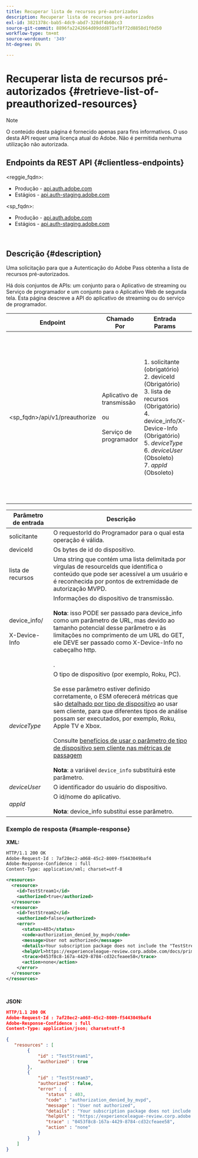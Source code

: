 ```yaml
---
title: Recuperar lista de recursos pré-autorizados
description: Recuperar lista de recursos pré-autorizados
exl-id: 3821378c-bab5-4dc9-abd7-328df4b60cc3
source-git-commit: 8896fa2242664d09ddd871af8f72d8858d1f0d50
workflow-type: tm+mt
source-wordcount: '349'
ht-degree: 0%

---
```


# Recuperar lista de recursos pré-autorizados {#retrieve-list-of-preauthorized-resources}

>[!NOTE]
>
>O conteúdo desta página é fornecido apenas para fins informativos. O uso desta API requer uma licença atual do Adobe. Não é permitida nenhuma utilização não autorizada.

## Endpoints da REST API {#clientless-endpoints}

&lt;reggie_fqdn>:

* Produção - [api.auth.adobe.com](http://api.auth.adobe.com/)
* Estágios - [api.auth-staging.adobe.com](http://api.auth-staging.adobe.com/)

&lt;sp_fqdn>:

* Produção - [api.auth.adobe.com](http://api.auth.adobe.com/)
* Estágios - [api.auth-staging.adobe.com](http://api.auth-staging.adobe.com/)

</br>

## Descrição {#description}

Uma solicitação para que a Autenticação do Adobe Pass obtenha a lista de recursos pré-autorizados.

Há dois conjuntos de APIs: um conjunto para o Aplicativo de streaming ou Serviço de programador e um conjunto para o Aplicativo Web de segunda tela. Esta página descreve a API do aplicativo de streaming ou do serviço de programador.


| Endpoint | Chamado  </br>Por | Entrada   </br>Params | HTTP  </br>Método | Resposta | HTTP  </br>Resposta |
| --- | --- | --- | --- | --- | --- |
| &lt;sp_fqdn>/api/v1/preauthorize | Aplicativo de transmissão</br></br>ou</br></br>Serviço de programador | 1. solicitante (obrigatório)</br>2.  deviceId (Obrigatório)</br>3.  lista de recursos (Obrigatório)</br>4.  device_info/X-Device-Info (Obrigatório)</br>5.  _deviceType_</br> 6.  _deviceUser_ (Obsoleto)</br>7.  _appId_ (Obsoleto) | GET | XML ou JSON que contém decisões individuais de pré-autorização ou detalhes de erros. Consulte os exemplos abaixo. | 200 - Sucesso</br></br>400 - Solicitação inválida</br></br>401 - Não autorizado</br></br>405 - Método não permitido  </br></br>412 - Falha na pré-condição</br></br>500 - Erro interno do servidor |


| Parâmetro de entrada | Descrição |
| --- | --- |
| solicitante | O requestorId do Programador para o qual esta operação é válida. |
| deviceId | Os bytes de id do dispositivo. |
| lista de recursos | Uma string que contém uma lista delimitada por vírgulas de resourceIds que identifica o conteúdo que pode ser acessível a um usuário e é reconhecida por pontos de extremidade de autorização MVPD. |
| device_info/</br></br>X-Device-Info | Informações do dispositivo de transmissão.</br></br>**Nota**: isso PODE ser passado para device_info como um parâmetro de URL, mas devido ao tamanho potencial desse parâmetro e às limitações no comprimento de um URL do GET, ele DEVE ser passado como X-Device-Info no cabeçalho http. </br></br><!--See the full details in [Passing Device and Connection Information](http://tve.helpdocsonline.com/passing-device-information)-->. |
| _deviceType_ | O tipo de dispositivo (por exemplo, Roku, PC).</br></br>Se esse parâmetro estiver definido corretamente, o ESM oferecerá métricas que são [detalhado por tipo de dispositivo](/help/authentication/entitlement-service-monitoring-overview.md#clientless_device_type) ao usar sem cliente, para que diferentes tipos de análise possam ser executados, por exemplo, Roku, Apple TV e Xbox.</br></br>Consulte [benefícios de usar o parâmetro de tipo de dispositivo sem cliente nas métricas de passagem ](/help/authentication/benefits-of-using-the-clientless-devicetype-parameter-in-pass-metrics.md)</br></br>**Nota**: a variável `device_info` substituirá este parâmetro. |
| _deviceUser_ | O identificador do usuário do dispositivo. |
| _appId_ | O id/nome do aplicativo. </br></br>**Nota**: device_info substitui esse parâmetro. |



### Exemplo de resposta {#sample-response}



**XML:**

```XML
HTTP/1.1 200 OK
Adobe-Request-Id : 7af28ec2-a068-45c2-8009-f5443049baf4
Adobe-Response-Confidence : full
Content-Type: application/xml; charset=utf-8

<resources>
  <resource>
    <id>TestStream1</id>
    <authorized>true</authorized>
  </resource>
  <resource>
    <id>TestStream2</id>
    <authorized>false</authorized>
    <error>
      <status>403</status>
      <code>authorization_denied_by_mvpd</code>
      <message>User not authorized</message>
      <details>Your subscription package does not include the "TestStream3" channel.</details>
      <helpUrl>https://experienceleague-review.corp.adobe.com/docs/primetime/authentication/auth-features/error-reportn/enhanced-error-codes.html#error-codes</helpUrl>
      <trace>0453f8c8-167a-4429-8784-cd32cfeaee58</trace>
      <action>none</action>
    </error>
  </resource>
</resources>
```

</br>

**JSON:**

```JSON
HTTP/1.1 200 OK
Adobe-Request-Id : 7af28ec2-a068-45c2-8009-f5443049baf4
Adobe-Response-Confidence : full
Content-Type: application/json; charset=utf-8
 
{
   "resources" : [
        {
            "id" : "TestStream1",
            "authorized" : true
        },
        {
            "id" : "TestStream3",
            "authorized" : false,
            "error" : {
               "status" : 403,
               "code" : "authorization_denied_by_mvpd",
               "message" : "User not authorized",
               "details" : "Your subscription package does not include the "TestStream3" channel.",
               "helpUrl" : "https://experienceleague-review.corp.adobe.com/docs/primetime/authentication/auth-features/error-reportn/enhanced-error-codes.html#error-codes",
               "trace" : "0453f8c8-167a-4429-8784-cd32cfeaee58",
               "action" : "none"
            }
        } 
    ]
}
```
